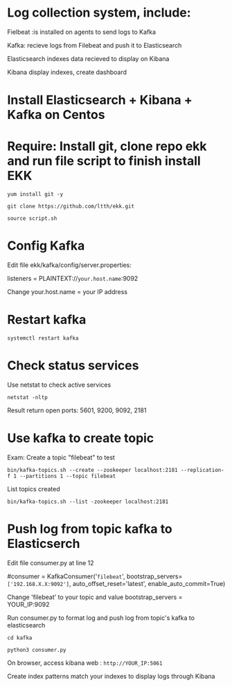 # Log collection system, include:
Fielbeat :is installed on agents to send logs to Kafka

Kafka: recieve logs from Filebeat and push it to Elasticsearch

Elasticsearch indexes data recieved to display on Kibana

Kibana display indexes, create dashboard

# Install Elasticsearch + Kibana + Kafka on Centos 
# Require: Install git, clone repo ekk and run file script to finish install EKK
```
yum install git -y

git clone https://github.com/ltth/ekk.git

source script.sh
```

# Config Kafka 

Edit file ekk/kafka/config/server.properties:

listeners = PLAINTEXT://```your.host.name```:9092

Change your.host.name = your IP address

# Restart kafka

```
systemctl restart kafka
```
# Check status services
Use netstat to check active services 

```
netstat -nltp
```

Result return open ports: 5601, 9200, 9092, 2181

# Use kafka to create topic

Exam: Create a topic "filebeat" to test

```
bin/kafka-topics.sh --create --zookeeper localhost:2181 --replication-f 1 --partitions 1 --topic filebeat

```

List topics created

```
bin/kafka-topics.sh --list -zookeeper localhost:2181
```
# Push log from topic kafka to Elasticserch
Edit file consumer.py at line 12

#consumer = KafkaConsumer('```filebeat```', bootstrap_servers=```['192.168.X.X:9092']```, auto_offset_reset='latest', enable_auto_commit=True)

Change 'filebeat' to your topic and value bootstrap_servers = YOUR_IP:9092

Run consumer.py to format log and push log from topic's kafka to elasticsearch

```
cd kafka

python3 consumer.py
```

On browser, access kibana web : ```http://YOUR_IP:5061```

Create index patterns match your indexes to display logs through Kibana


